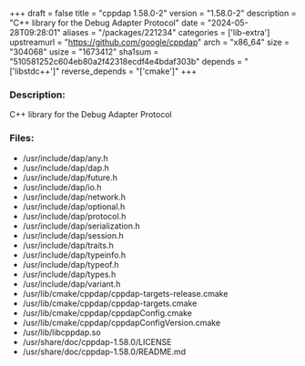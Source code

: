 +++
draft = false
title = "cppdap 1.58.0-2"
version = "1.58.0-2"
description = "C++ library for the Debug Adapter Protocol"
date = "2024-05-28T09:28:01"
aliases = "/packages/221234"
categories = ['lib-extra']
upstreamurl = "https://github.com/google/cppdap"
arch = "x86_64"
size = "304068"
usize = "1673412"
sha1sum = "510581252c604eb80a2f42318ecdf4e4bdaf303b"
depends = "['libstdc++']"
reverse_depends = "['cmake']"
+++
### Description: 
C++ library for the Debug Adapter Protocol

### Files: 
* /usr/include/dap/any.h
* /usr/include/dap/dap.h
* /usr/include/dap/future.h
* /usr/include/dap/io.h
* /usr/include/dap/network.h
* /usr/include/dap/optional.h
* /usr/include/dap/protocol.h
* /usr/include/dap/serialization.h
* /usr/include/dap/session.h
* /usr/include/dap/traits.h
* /usr/include/dap/typeinfo.h
* /usr/include/dap/typeof.h
* /usr/include/dap/types.h
* /usr/include/dap/variant.h
* /usr/lib/cmake/cppdap/cppdap-targets-release.cmake
* /usr/lib/cmake/cppdap/cppdap-targets.cmake
* /usr/lib/cmake/cppdap/cppdapConfig.cmake
* /usr/lib/cmake/cppdap/cppdapConfigVersion.cmake
* /usr/lib/libcppdap.so
* /usr/share/doc/cppdap-1.58.0/LICENSE
* /usr/share/doc/cppdap-1.58.0/README.md
